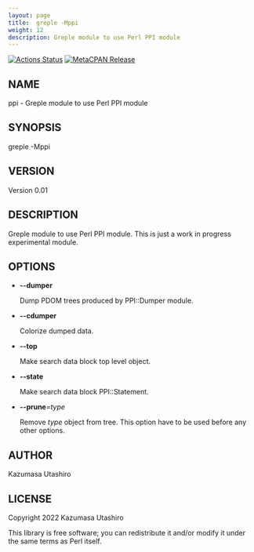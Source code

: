 ```yaml
---
layout: page
title:  greple -Mppi
weight: 12
description: Greple module to use Perl PPI module
---
```


[![Actions Status](https://github.com/kaz-utashiro/greple-ppi/workflows/test/badge.svg)](https://github.com/kaz-utashiro/greple-ppi/actions) [![MetaCPAN Release](https://badge.fury.io/pl/App-Greple-ppi.svg)](https://metacpan.org/release/App-Greple-ppi)
## NAME

ppi - Greple module to use Perl PPI module

## SYNOPSIS

greple -Mppi

## VERSION

Version 0.01

## DESCRIPTION

Greple module to use Perl PPI module.  This is just a work in
progress experimental module.

## OPTIONS

- **--dumper**

    Dump PDOM trees produced by PPI::Dumper module.

- **--cdumper**

    Colorize dumped data.

- **--top**

    Make search data block top level object.

- **--state**

    Make search data block PPI::Statement.

- **--prune**=_type_

    Remove _type_ object from tree.  This option have to be used before
    any other options.

## AUTHOR

Kazumasa Utashiro

## LICENSE

Copyright 2022 Kazumasa Utashiro

This library is free software; you can redistribute it and/or modify
it under the same terms as Perl itself.
